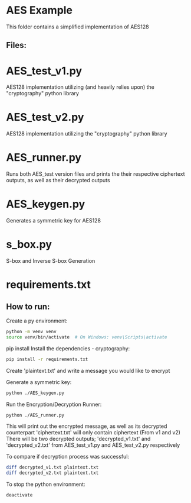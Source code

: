 # AES Example
This folder contains a simplified implementation of AES128

## Files:
# AES_test_v1.py 
AES128 implementation utilizing (and heavily relies upon) the "cryptography" python library
# AES_test_v2.py
AES128 implementation utilizing the "cryptography" python library
# AES_runner.py
Runs both AES_test version files and prints the their respective ciphertext outputs, as well as their decrypted outputs 
# AES_keygen.py
Generates a symmetric key for AES128
# s_box.py
S-box and Inverse S-box Generation
# requirements.txt

## How to run:
Create a py environment:
```bash
python -m venv venv
source venv/bin/activate  # On Windows: venv\Scripts\activate
```

pip install 
Install the dependencies - cryptography: 
```bash
pip install -r requirements.txt
```

Create 'plaintext.txt' and write a message you would like to encrypt

Generate a symmetric key:
```bash
python ./AES_keygen.py
```

Run the Encryption/Decryption Runner:
```bash
python ./AES_runner.py
```

This will print out the encrypted message, as well as its decrypted counterpart
'ciphertext.txt' will only contain ciphertext (From v1 and v2)
There will be two decrypted outputs; 'decrypted_v1.txt' and 'decrypted_v2.txt' from AES_test_v1.py and AES_test_v2.py respectively

To compare if decryption process was successful:
```bash
diff decrypted_v1.txt plaintext.txt
diff decrypted_v2.txt plaintext.txt
```

To stop the python environment:
```bash
deactivate
```